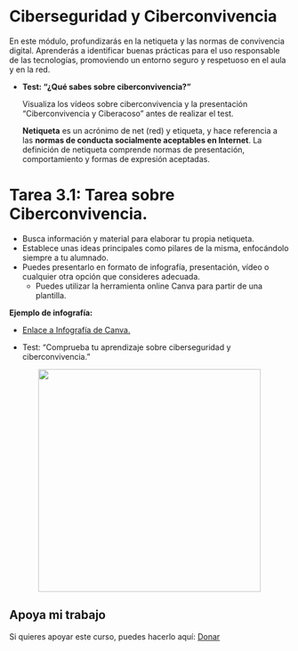 # Ciberseguridad y Ciberconvivencia
En este módulo, profundizarás en la netiqueta y las normas de convivencia digital. Aprenderás a identificar buenas prácticas para el uso responsable de las tecnologías, promoviendo un entorno seguro y respetuoso en el aula y en la red.

* **Test: “¿Qué sabes sobre ciberconvivencia?”**

  Visualiza los vídeos sobre ciberconvivencia y la presentación “Ciberconvivencia y Ciberacoso” antes de realizar el test.

    **Netiqueta** es un acrónimo de net (red) y etiqueta, y hace referencia a las **normas de conducta socialmente aceptables en Internet**. La definición de netiqueta comprende normas de presentación, comportamiento y formas de expresión aceptadas.

# Tarea 3.1: Tarea sobre Ciberconvivencia.
- Busca información y material para elaborar tu propia netiqueta.
- Establece unas ideas principales como pilares de la misma, enfocándolo siempre a tu alumnado.
- Puedes presentarlo en formato de infografía, presentación, vídeo o cualquier otra opción que consideres adecuada.
    - Puedes utilizar la herramienta online Canva para partir de una plantilla.

**Ejemplo de infografía:**

* [Enlace a Infografía de Canva.](https://www.canva.com/design/DAFWGZpelWo/hVmHjno5Etde7xJjauD1CQ/view?utm_content=DAFWGZpelWo&utm_campaign=designshare&utm_medium=link2&utm_source=sharebutton)

* Test: “Comprueba tu aprendizaje sobre ciberseguridad y ciberconvivencia.”

<p align="center"><img src="https://lluviadigital.com/wp-content/uploads/2024/07/man-8809517_1280-1024x670.png" width=400px/> </p>

## Apoya mi trabajo
Si quieres apoyar este curso, puedes hacerlo aquí: [Donar](https://paypal.me/eriksenwolf?locale.x=es_ES&country.x=ES)
